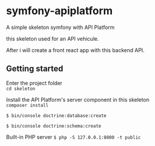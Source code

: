# symfony-apiplatform
A simple skeleton symfony with API Platform

this skeleton used for an API vehicule. 

After i will create a front react app with this backend API.

## Getting started

Enter the project folder   
`cd skeleton`

Install the API Platform's server component in this skeleton  
`composer install`

`$ bin/console doctrine:database:create` 

`$ bin/console doctrine:schema:create`

Built-in PHP server
`$ php -S 127.0.0.1:8000 -t public`
